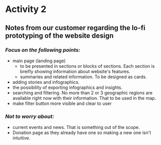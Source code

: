 # Activity 2

## Notes from our customer regarding the lo-fi prototyping of the website design

### ***Focus on the following points:***
- main page (landing page)
	- to be presented in sections or blocks of sections. Each section is breifly showing information about website's features.
	- summaries and related information. To be designed as cards.
- adding stories and infographics.
- the possibility of exporting infographics and insights.
- searching and filtering. No more than 2 or 3 geographic regions are available right now with their information. That to be used in the map.
- make filter button more visible and clear to user

### ***Not to worry about:***
- current events and news. That is something out of the scope.
- Donation page as they already have one so making a new one isn't intuitive.
